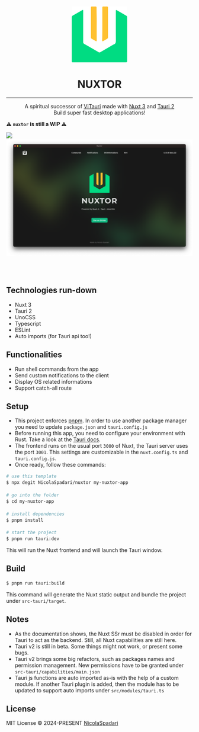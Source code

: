 <p align="center">
    <img width="150" src="./src/assets/logo.svg" alt="logo">
</p>
<h1 align="center">NUXTOR</h1>
<hr />
<p align="center">
A spiritual successor of <a href="https://github.com/NicolaSpadari/vitauri">ViTauri</a> made with <a href="https://nuxt.com">Nuxt 3</a> and <a href="https://tauri.app">Tauri 2</a>
<br>
Build super fast desktop applications!
</p>

**⚠️ `nuxtor` is still a WIP ⚠️**

<img src="https://img.shields.io/github/license/NicolaSpadari/nuxtor" />

<div align="center">
<img src="./screenshot.png">
</div>

<br><br>

## Technologies run-down

- Nuxt 3
- Tauri 2
- UnoCSS
- Typescript
- ESLint
- Auto imports (for Tauri api too!)

## Functionalities

- Run shell commands from the app
- Send custom notifications to the client
- Display OS related informations
- Support catch-all route

## Setup

  - This project enforces [pnpm](https://pnpm.io). In order to use another package manager you need to update `package.json` and `tauri.config.js`
  - Before running this app, you need to configure your environment with Rust. Take a look at the [Tauri docs](https://v2.tauri.app/start/prerequisites).
  - The frontend runs on the usual port `3000` of Nuxt, the Tauri server uses the port `3001`. This settings are customizable in the `nuxt.config.ts` and `tauri.config.js`.
  - Once ready, follow these commands:

  ```sh
  # use this template
  $ npx degit NicolaSpadari/nuxtor my-nuxtor-app

  # go into the folder
  $ cd my-nuxtor-app

  # install dependencies
  $ pnpm install

  # start the project
  $ pnpm run tauri:dev
  ```

  This will run the Nuxt frontend and will launch the Tauri window.

## Build

  ```sh
  $ pnpm run tauri:build
  ```

This command will generate the Nuxt static output and bundle the project under `src-tauri/target`.

## Notes

- As the documentation shows, the Nuxt SSr must be disabled in order for Tauri to act as the backend. Still, all Nuxt capabilities are still here.
- Tauri v2 is still in beta. Some things might not work, or present some bugs.
- Tauri v2 brings some big refactors, such as packages names and permission management. New permissions have to be granted under `src-tauri/capabilities/main.json`
- Tauri js functions are auto imported as-is with the help of a custom module. If another Tauri plugin is added, then the module has to be updated to support auto imports under `src/modules/tauri.ts`

## License

MIT License © 2024-PRESENT [NicolaSpadari](https://github.com/NicolaSpadari)
